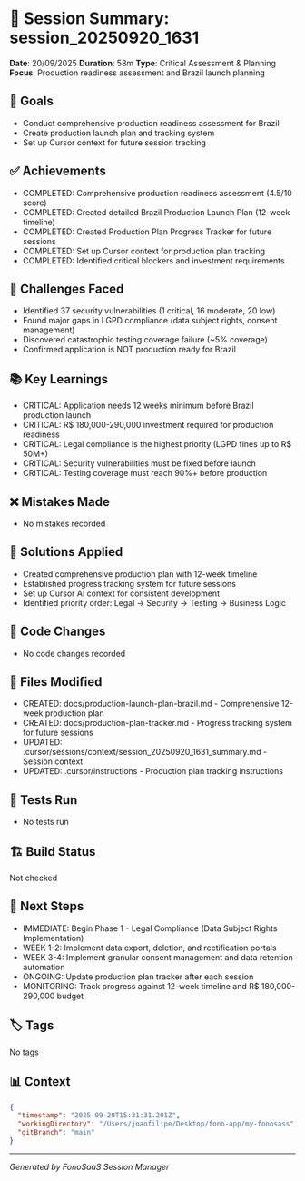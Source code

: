 # 🧠 Session Summary: session_20250920_1631

**Date**: 20/09/2025
**Duration**: 58m
**Type**: Critical Assessment & Planning
**Focus**: Production readiness assessment and Brazil launch planning

## 🎯 Goals
- Conduct comprehensive production readiness assessment for Brazil
- Create production launch plan and tracking system
- Set up Cursor context for future session tracking

## ✅ Achievements
- COMPLETED: Comprehensive production readiness assessment (4.5/10 score)
- COMPLETED: Created detailed Brazil Production Launch Plan (12-week timeline)
- COMPLETED: Created Production Plan Progress Tracker for future sessions
- COMPLETED: Set up Cursor context for production plan tracking
- COMPLETED: Identified critical blockers and investment requirements

## 🚧 Challenges Faced
- Identified 37 security vulnerabilities (1 critical, 16 moderate, 20 low)
- Found major gaps in LGPD compliance (data subject rights, consent management)
- Discovered catastrophic testing coverage failure (~5% coverage)
- Confirmed application is NOT production ready for Brazil

## 📚 Key Learnings
- CRITICAL: Application needs 12 weeks minimum before Brazil production launch
- CRITICAL: R$ 180,000-290,000 investment required for production readiness
- CRITICAL: Legal compliance is the highest priority (LGPD fines up to R$ 50M+)
- CRITICAL: Security vulnerabilities must be fixed before launch
- CRITICAL: Testing coverage must reach 90%+ before production

## ❌ Mistakes Made
- No mistakes recorded

## 🔧 Solutions Applied
- Created comprehensive production plan with 12-week timeline
- Established progress tracking system for future sessions
- Set up Cursor AI context for consistent development
- Identified priority order: Legal → Security → Testing → Business Logic

## 📝 Code Changes
- No code changes recorded

## 📁 Files Modified
- CREATED: docs/production-launch-plan-brazil.md - Comprehensive 12-week production plan
- CREATED: docs/production-plan-tracker.md - Progress tracking system for future sessions
- UPDATED: .cursor/sessions/context/session_20250920_1631_summary.md - Session context
- UPDATED: .cursor/instructions - Production plan tracking instructions

## 🧪 Tests Run
- No tests run

## 🏗️ Build Status
Not checked

## 🚀 Next Steps
- IMMEDIATE: Begin Phase 1 - Legal Compliance (Data Subject Rights Implementation)
- WEEK 1-2: Implement data export, deletion, and rectification portals
- WEEK 3-4: Implement granular consent management and data retention automation
- ONGOING: Update production plan tracker after each session
- MONITORING: Track progress against 12-week timeline and R$ 180,000-290,000 budget

## 🏷️ Tags
No tags

## 📊 Context
```json
{
  "timestamp": "2025-09-20T15:31:31.201Z",
  "workingDirectory": "/Users/joaofilipe/Desktop/fono-app/my-fonosass",
  "gitBranch": "main"
}
```

---
*Generated by FonoSaaS Session Manager*

